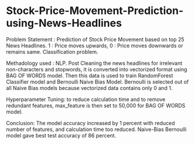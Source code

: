 # Stock-Price-Movement-Prediction-using-News-Headlines

Problem Statement : Prediction of Stock Price Movement based on top 25 News Headlines. 1 : Price moves upwards, 0 : Price moves downwards or remains same. Classification problem.

Methadology used : NLP. Post Cleaning the news headlines for irrelevant non-characters and stopwords, it is converted into vectorized format using BAG OF WORDS model. Then this data is used to train RandomForest Classifier model and Bernoulli Naive Bias Model.
                   Bernoulli is selected out of all Naive Bias models because vectorized data contains only 0 and 1. 
                   
Hyperparameter Tuning: to reduce calculation time and to remove redundant features, max_feature is then set to 50,000 for BAG OF WORDS model.

Conclusion: The model accuracy increased by 1 percent with reduced number of features, and calculation time too reduced. Naive-Bias Bernoulli model gave best test accuracy of 86 percent.
